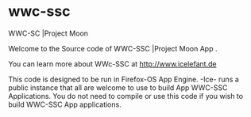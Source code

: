 wwc-ssc
=======

WWC-SC |Project Moon

Welcome to the Source code of WWC-SSC |Project Moon App .

You can learn more about WWc-SSC at http://www.icelefant.de

This code is designed to be run in Firefox-OS App Engine. 
-Ice- runs a public instance that all are welcome to use to build App WWC-SSC
Applications. You do not need to compile or use this code if you wish
to build WWC-SSC App applications.
